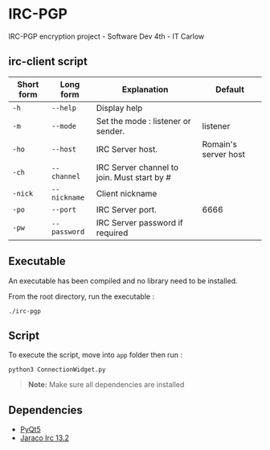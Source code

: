 IRC-PGP
=======
IRC-PGP encryption project - Software Dev 4th - IT Carlow

irc-client script 
--------------------

|  Short form          | Long form     | Explanation | Default |
 ----------------- | ---------------------------- | ------------------|--------------------------
| `-h` | `--help`| Display help | |
| `-m` | `--mode`| Set the mode : listener or sender. | listener |
| `-ho`| `--host` | IRC Server host. | Romain's server host |
| `-ch` | `--channel` |IRC Server channel to join. Must start by #  | |
| `-nick` | `--nickname` |Client nickname | |
|`-po`| `--port` | IRC Server port. | 6666 |
|`-pw`|`--password`| IRC Server password if required | |


Executable
--------------
An executable has been compiled and no library need to be installed.

From the root directory, run the executable :
    
    ./irc-pgp


Script
--------
To execute the script, move into `app` folder then run : 

	python3 ConnectionWidget.py
    
> **Note:** Make sure all dependencies are installed

Dependencies
------------------
 - [PyQt5](https://riverbankcomputing.com/software/pyqt/download5)
 - [Jaraco Irc 13.2](https://github.com/jaraco/irc) 
